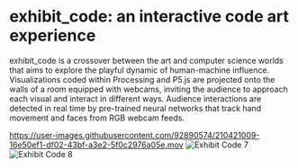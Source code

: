# exhibit_code: an interactive code art experience
exhibit_code is a crossover between the art and computer science worlds that aims to explore the playful dynamic of human-machine influence. Visualizations
coded within Processing and P5.js are projected onto the walls of a room equipped with webcams, inviting the audience to approach each visual and interact
in different ways. Audience interactions are detected in real time by pre-trained neural networks that track hand movement and faces from RGB webcam feeds.

https://user-images.githubusercontent.com/92890574/210421009-16e50ef1-df02-43bf-a3e2-5f0c2976a05e.mov
![Exhibit Code 7](https://user-images.githubusercontent.com/92890574/210421399-3a190faf-70c8-428e-b8a0-a65a72713174.jpeg)
![Exhibit Code 8](https://user-images.githubusercontent.com/92890574/210421574-c7e1c45f-3b59-4777-a499-3909b6da4c84.jpeg)
